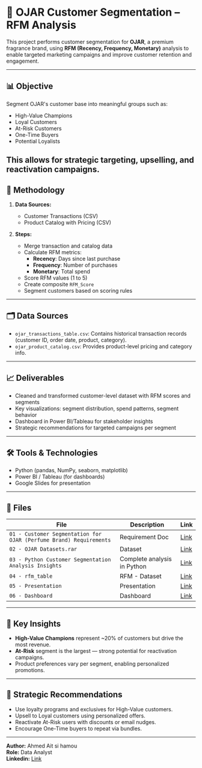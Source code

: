# 🧴 OJAR Customer Segmentation – RFM Analysis

This project performs customer segmentation for **OJAR**, a premium fragrance brand, using **RFM (Recency, Frequency, Monetary)** analysis to enable targeted marketing campaigns and improve customer retention and engagement.

---

## 📊 Objective

Segment OJAR's customer base into meaningful groups such as:
- High-Value Champions
- Loyal Customers
- At-Risk Customers
- One-Time Buyers
- Potential Loyalists

This allows for strategic targeting, upselling, and reactivation campaigns.
---

## 🧠 Methodology

1. **Data Sources:**
   - Customer Transactions (CSV)
   - Product Catalog with Pricing (CSV)

2. **Steps:**
   - Merge transaction and catalog data
   - Calculate RFM metrics:
     - **Recency**: Days since last purchase
     - **Frequency**: Number of purchases
     - **Monetary**: Total spend
   - Score RFM values (1 to 5)
   - Create composite `RFM_Score`
   - Segment customers based on scoring rules

---

## 🗂️ Data Sources

- `ojar_transactions_table.csv`: Contains historical transaction records (customer ID, order date, product, category).
- `ojar_product_catalog.csv`: Provides product-level pricing and category info.

---

## 📈 Deliverables
-	Cleaned and transformed customer-level dataset with RFM scores and segments
-	Key visualizations: segment distribution, spend patterns, segment behavior
-	Dashboard in Power BI/Tableau for stakeholder insights
-	Strategic recommendations for targeted campaigns per segment


---

## 🛠️ Tools & Technologies

- Python (pandas, NumPy, seaborn, matplotlib)
- Power BI / Tableau (for dashboards)
- Google Slides for presentation

---

## 📁 Files

| File | Description | Link |
|------|-------------|------|
| `01 - Customer Segmentation for OJAR (Perfume Brand) Requirements` | Requirement Doc | [Link](https://docs.google.com/document/d/1ueHLhchAxCGJ3Zagrtz0id2zazTWFfpY/edit?usp=sharing&ouid=109021823672467213520&rtpof=true&sd=true) |
| `02 - OJAR Datasets.rar` | Dataset | [Link](https://github.com/Ahmed-Aitsihamou/02-Customer_Segmentation_Analysis_Porfolio_Project_Using_Python_and_Tableau/blob/main/02%20-%20OJAR%20Datasets.rar) |
| `03 - Python Customer Segmentation Analysis Insights` | Complete analysis in Python | [Link](https://github.com/Ahmed-Aitsihamou/02-Customer_Segmentation_Analysis_Porfolio_Project_Using_Python_and_Tableau/blob/main/03%20-%20Python%20Customer%20Segmentation%20Analysis%20Insights.ipynb) |
| `04 - rfm_table`| RFM - Dataset | [Link](https://github.com/Ahmed-Aitsihamou/02-Customer_Segmentation_Analysis_Porfolio_Project_Using_Python_and_Tableau/blob/main/04%20-%20rfm_table.csv) |
| `05 - Presentation` | Presentation | [Link]() |
|`06 - Dashboard ` | Dashboard | [Link]() |


---

## 📌 Key Insights

- **High-Value Champions** represent ~20% of customers but drive the most revenue.
- **At-Risk** segment is the largest — strong potential for reactivation campaigns.
- Product preferences vary per segment, enabling personalized promotions.

---

## 📢 Strategic Recommendations

- Use loyalty programs and exclusives for High-Value customers.
- Upsell to Loyal customers using personalized offers.
- Reactivate At-Risk users with discounts or email nudges.
- Encourage One-Time buyers to repeat via bundles.

---

**Author:** Ahmed Ait si hamou  
**Role:** Data Analyst  
**Linkedin:** [Link](https://www.linkedin.com/in/ahmedaitsihamou/)
